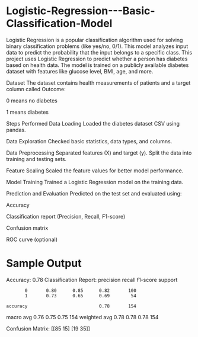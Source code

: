 # Logistic-Regression---Basic-Classification-Model
Logistic Regression is a popular classification algorithm used for solving binary classification problems (like yes/no, 0/1). This model analyzes input data to predict the probability that the input belongs to a specific class.
This project uses Logistic Regression to predict whether a person has diabetes based on health data. The model is trained on a publicly available diabetes dataset with features like glucose level, BMI, age, and more.

Dataset
The dataset contains health measurements of patients and a target column called Outcome:

0 means no diabetes

1 means diabetes

Steps Performed
Data Loading
Loaded the diabetes dataset CSV using pandas.

Data Exploration
Checked basic statistics, data types, and columns.

Data Preprocessing
Separated features (X) and target (y).
Split the data into training and testing sets.

Feature Scaling
Scaled the feature values for better model performance.

Model Training
Trained a Logistic Regression model on the training data.

Prediction and Evaluation
Predicted on the test set and evaluated using:

Accuracy

Classification report (Precision, Recall, F1-score)

Confusion matrix

ROC curve (optional)
# Sample Output
Accuracy: 0.78
Classification Report:
              precision    recall  f1-score   support

           0       0.80      0.85      0.82       100
           1       0.73      0.65      0.69        54

    accuracy                           0.78       154
   macro avg       0.76      0.75      0.75       154
weighted avg       0.78      0.78      0.78       154

Confusion Matrix:
[[85 15]
 [19 35]]
